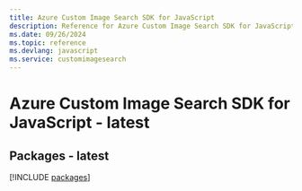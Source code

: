 ```yaml
---
title: Azure Custom Image Search SDK for JavaScript
description: Reference for Azure Custom Image Search SDK for JavaScript
ms.date: 09/26/2024
ms.topic: reference
ms.devlang: javascript
ms.service: customimagesearch
---
```

# Azure Custom Image Search SDK for JavaScript - latest
## Packages - latest
[!INCLUDE [packages](custom-image-search-index.md)]
